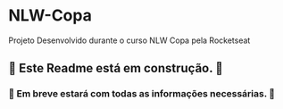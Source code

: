 # NLW-Copa
Projeto Desenvolvido durante o curso NLW Copa pela Rocketseat

## 🚧 Este Readme está em construção. 🚧
### 🚧 Em breve estará com todas as informações necessárias. 🚧
